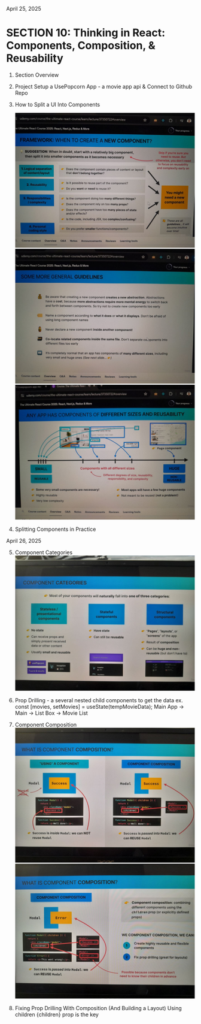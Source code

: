 April 25, 2025

# SECTION 10: Thinking in React: Components, Composition, & Reusability

1. Section Overview

2. Project Setup a UsePopcorn App - a movie app api & Connect to Github Repo

3. How to Split a UI Into Components

   ![alt text](/src/screenshot/image.png)
   ![alt text](/src/screenshot/image-1.png)
   ![alt text](/src/screenshot/image-2.png)

4. Splitting Components in Practice

April 26, 2025

5. Component Categories
   ![alt text](/src/screenshot/image-3.png)

6. Prop Drilling - a several nested child components to get the data
   ex. const [movies, setMovies] = useState(tempMovieData);
   Main App -> Main -> List Box -> Movie List

7. Component Composition
   ![alt text](/src/screenshot/image-4.png)
   ![alt text](image-5.png)

8. Fixing Prop Drilling With Composition (And Building a Layout)
   Using children {children} prop is the key
